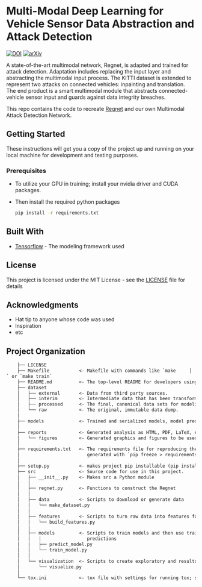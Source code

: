 # Multi-Modal Deep Learning for Vehicle Sensor Data Abstraction and Attack Detection

[![DOI][doi-shield]][doi-url]
[![arXiv][arxiv-shield]][arxiv-url]

A state-of-the-art multimodal network, Regnet, is adapted and trained for attack detection. Adaptation includes replacing the input layer and abstracting the multimodal input process. The KITTI dataset is extended to represent two attacks on connected vehicles: inpainting and translation. The end product is a smart multimodal module that abstracts connected-vehicle sensor input and guards against data integrity breaches.

This repo contains the code to recreate [Regnet](https://arxiv.org/abs/1707.03167) and our own Multimodal Attack Detection Network.

## Getting Started

These instructions will get you a copy of the project up and running on your local machine for development and testing purposes.

### Prerequisites

- To utilize your GPU in training; install your nvidia driver and CUDA packages.

- Then install the required python packages

    ```bash
    pip install -r requirements.txt
    ```

## Built With

- [Tensorflow](https://www.tensorflow.org/) - The modeling framework used

## License

This project is licensed under the MIT License - see the [LICENSE](LICENSE) file for details

## Acknowledgments

- Hat tip to anyone whose code was used
- Inspiration
- etc

<!-- MARKDOWN LINKS & IMAGES -->
<!-- arXiv -->
[arxiv-url]: https://img.shields.io/badge/arXiv-Preprint-red
[arxiv-shield]: https://img.shields.io/badge/arXiv-Preprint-red

<!-- doi -->
[doi-url]: https://ieeexplore.ieee.org/document/8906405
[doi-shield]: https://img.shields.io/badge/DOI-10.1109%2FICVES.2019.8906405-blue

## Project Organization

```txt
    ├── LICENSE
    ├── Makefile           <- Makefile with commands like `make     │
` or `make train`
    ├── README.md          <- The top-level README for developers using this project.
    ├── dataset
    │   ├── external       <- Data from third party sources.
    │   ├── interim        <- Intermediate data that has been transformed.
    │   ├── processed      <- The final, canonical data sets for modeling.
    │   └── raw            <- The original, immutable data dump.
    │
    ├── models             <- Trained and serialized models, model predictions, or model summaries
    │
    ├── reports            <- Generated analysis as HTML, PDF, LaTeX, etc.
    │   └── figures        <- Generated graphics and figures to be used in reporting
    │
    ├── requirements.txt   <- The requirements file for reproducing the analysis environment, e.g.
    │                         generated with `pip freeze > requirements.txt`
    │
    ├── setup.py           <- makes project pip installable (pip install -e .) so src can be imported
    ├── src                <- Source code for use in this project.
    │   ├── __init__.py    <- Makes src a Python module
    │   │
    │   ├── regnet.py      <- Functions to construct the Regnet
    │   │
    │   ├── data           <- Scripts to download or generate data
    │   │   └── make_dataset.py
    │   │
    │   ├── features       <- Scripts to turn raw data into features for modeling
    │   │   └── build_features.py
    │   │
    │   ├── models         <- Scripts to train models and then use trained models to make
    │   │   │                 predictions
    │   │   ├── predict_model.py
    │   │   └── train_model.py
    │   │
    │   └── visualization  <- Scripts to create exploratory and results oriented visualizations
    │       └── visualize.py
    │
    └── tox.ini            <- tox file with settings for running tox; see tox.testrun.org
```
